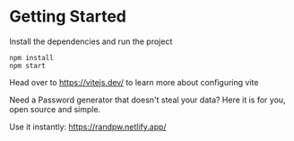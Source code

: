 # Getting Started
Install the dependencies and run the project
```
npm install
npm start
```

Head over to https://vitejs.dev/ to learn more about configuring vite

Need a Password generator that doesn't steal your data? Here it is for you, open source and simple.

Use it instantly: https://randpw.netlify.app/
